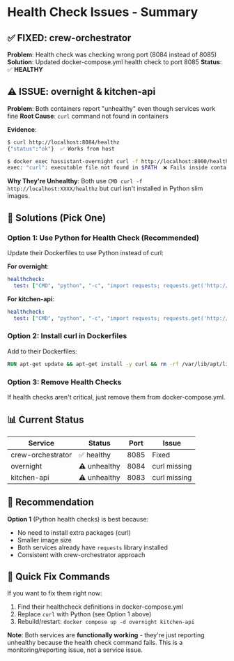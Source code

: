 # Health Check Issues - Summary

## ✅ FIXED: crew-orchestrator

**Problem**: Health check was checking wrong port (8084 instead of 8085)
**Solution**: Updated docker-compose.yml health check to port 8085
**Status**: ✅ **HEALTHY**

## ⚠️ ISSUE: overnight & kitchen-api

**Problem**: Both containers report "unhealthy" even though services work fine
**Root Cause**: `curl` command not found in containers

**Evidence**:
```bash
$ curl http://localhost:8084/healthz
{"status":"ok"}  ✅ Works from host

$ docker exec hassistant-overnight curl -f http://localhost:8000/healthz
exec: "curl": executable file not found in $PATH  ❌ Fails inside container
```

**Why They're Unhealthy**:
Both use `CMD curl -f http://localhost:XXXX/healthz` but curl isn't installed in Python slim images.

## 🔧 Solutions (Pick One)

### Option 1: Use Python for Health Check (Recommended)
Update their Dockerfiles to use Python instead of curl:

**For overnight**:
```yaml
healthcheck:
  test: ["CMD", "python", "-c", "import requests; requests.get('http://localhost:8000/healthz', timeout=5).raise_for_status()"]
```

**For kitchen-api**:
```yaml
healthcheck:
  test: ["CMD", "python", "-c", "import requests; requests.get('http://localhost:8083/healthz', timeout=5).raise_for_status()"]
```

### Option 2: Install curl in Dockerfiles
Add to their Dockerfiles:
```dockerfile
RUN apt-get update && apt-get install -y curl && rm -rf /var/lib/apt/lists/*
```

### Option 3: Remove Health Checks
If health checks aren't critical, just remove them from docker-compose.yml.

## 📊 Current Status

| Service | Status | Port | Issue |
|---------|--------|------|-------|
| crew-orchestrator | ✅ healthy | 8085 | Fixed |
| overnight | ⚠️ unhealthy | 8084 | curl missing |
| kitchen-api | ⚠️ unhealthy | 8083 | curl missing |

## 🎯 Recommendation

**Option 1** (Python health checks) is best because:
- No need to install extra packages (curl)
- Smaller image size
- Both services already have `requests` library installed
- Consistent with crew-orchestrator approach

## 📝 Quick Fix Commands

If you want to fix them right now:

1. Find their healthcheck definitions in docker-compose.yml
2. Replace `curl` with Python (see Option 1 above)
3. Rebuild/restart: `docker compose up -d overnight kitchen-api`

**Note**: Both services are **functionally working** - they're just reporting unhealthy because the health check command fails. This is a monitoring/reporting issue, not a service issue.
